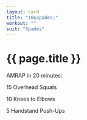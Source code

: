 ```yaml
---
layout: card
title: "10&spades;"
workout: ""
suit: "Spades"
---
```


# {{ page.title }}

AMRAP in 20 minutes:

15 Overhead Squats

10 Knees to Elbows

5 Handstand Push-Ups
